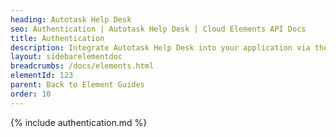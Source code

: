 ```yaml
---
heading: Autotask Help Desk
seo: Authentication | Autotask Help Desk | Cloud Elements API Docs
title: Authentication
description: Integrate Autotask Help Desk into your application via the Cloud Elements APIs.
layout: sidebarelementdoc
breadcrumbs: /docs/elements.html
elementId: 123
parent: Back to Element Guides
order: 10
---
```


{% include authentication.md %}
